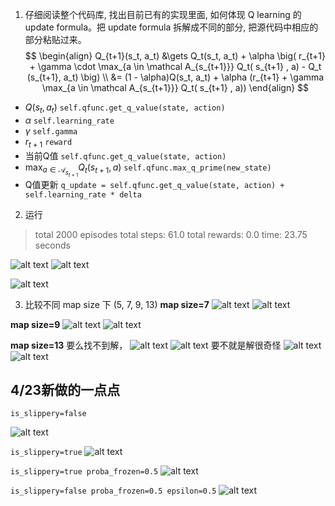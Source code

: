 1. 仔细阅读整个代码库, 找出目前已有的实现里面, 如何体现 Q learning 的 update formula。把 update formula 拆解成不同的部分, 把源代码中相应的部分粘贴过来。
$$
\begin{align}
Q_{t+1}(s_t, a_t)
&\gets Q_t(s_t, a_t) + \alpha \big( r_{t+1} + \gamma \cdot \max_{a \in \mathcal A_{s_{t+1}}} Q_t( s_{t+1} , a) - Q_t (s_{t+1}, a_t) \big) \\
&= (1 - \alpha)Q(s_t, a_t) + \alpha (r_{t+1} + \gamma \max_{a \in \mathcal A_{s_{t+1}}} Q_t( s_{t+1} , a))
\end{align}
$$

- $Q(s_t, a_t)$
`self.qfunc.get_q_value(state, action)`
- $\alpha$
`self.learning_rate`
- $\gamma$
`self.gamma`
- $r_{t+1}$
`reward`
- 当前Q值
`self.qfunc.get_q_value(state, action)`
- $\max_{a \in \mathcal A_{s_{t+1}}} Q_t( s_{t+1} , a)$
`self.qfunc.max_q_prime(new_state)`
- Q值更新
`q_update = self.qfunc.get_q_value(state, action) + self.learning_rate * delta`
2. 运行
>total 2000 episodes
  total steps: 61.0
  total rewards: 0.0
  time: 23.75 seconds

![alt text](image.png)
![alt text](Figure_1.png)

![alt text](Figure_2.png)

3. 比较不同 map size 下 (5, 7, 9, 13)
**map size=7**
![alt text](Figure_1map7.png)
![alt text](Figure_2map7.png)

**map size=9**
![alt text](Figure_1map9.png)
![alt text](Figure_2map9.png)

**map size=13**
要么找不到解，
![alt text](Figure_2map13(2).png)
![alt text](Figure_1map13(2).png)
要不就是解很奇怪
![alt text](Figure_1map13.png)
![alt text](Figure_2map13.png)

## 4/23新做的一点点
`is_slippery=false`

![alt text](Figure_0423.png)

`is_slippery=true`
![alt text](Figure_isslippery_true.png)

`is_slippery=true proba_frozen=0.5`
![alt text](Figure_proba_frozen_0.5.png)

`is_slippery=false proba_frozen=0.5 epsilon=0.5`
![alt text](Figure_epsilon_0.5.png)